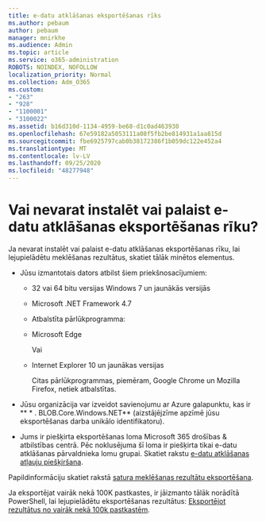 ```yaml
---
title: e-datu atklāšanas eksportēšanas rīks
ms.author: pebaum
author: pebaum
manager: mnirkhe
ms.audience: Admin
ms.topic: article
ms.service: o365-administration
ROBOTS: NOINDEX, NOFOLLOW
localization_priority: Normal
ms.collection: Adm_O365
ms.custom:
- "263"
- "928"
- "1100001"
- "3100022"
ms.assetid: b16d310d-1134-4959-be68-d1c0ad463930
ms.openlocfilehash: 67e59182a5053111a08f5fb2be814931a1aa815d
ms.sourcegitcommit: fbe6925797cab0b38172386f1b059dc122e452a4
ms.translationtype: MT
ms.contentlocale: lv-LV
ms.lasthandoff: 09/25/2020
ms.locfileid: "48277948"
---
```

# <a name="cant-install-or-run-the-ediscovery-export-tool"></a>Vai nevarat instalēt vai palaist e-datu atklāšanas eksportēšanas rīku?

Ja nevarat instalēt vai palaist e-datu atklāšanas eksportēšanas rīku, lai lejupielādētu meklēšanas rezultātus, skatiet tālāk minētos elementus.
  
- Jūsu izmantotais dators atbilst šiem priekšnosacījumiem:

  - 32 vai 64 bitu versijas Windows 7 un jaunākās versijās

  - Microsoft .NET Framework 4.7

  - Atbalstīta pārlūkprogramma:

  - Microsoft Edge

    Vai

  - Internet Explorer 10 un jaunākas versijas

    Citas pārlūkprogrammas, piemēram, Google Chrome un Mozilla Firefox, netiek atbalstītas.

- Jūsu organizācija var izveidot savienojumu ar Azure galapunktu, kas ir ** \* . BLOB.Core.Windows.NET** (aizstājējzīme apzīmē jūsu eksportēšanas darba unikālo identifikatoru).

- Jums ir piešķirta eksportēšanas loma Microsoft 365 drošības &amp; atbilstības centrā. Pēc noklusējuma šī loma ir piešķirta tikai e-datu atklāšanas pārvaldnieka lomu grupai. Skatiet rakstu [e-datu atklāšanas atļauju piešķiršana](https://docs.microsoft.com/microsoft-365/compliance/assign-ediscovery-permissions).

Papildinformāciju skatiet rakstā [satura meklēšanas rezultātu eksportēšana](https://docs.microsoft.com/microsoft-365/compliance/export-search-results).

Ja eksportējat vairāk nekā 100K pastkastes, ir jāizmanto tālāk norādītā PowerShell, lai lejupielādētu eksportēšanas rezultātus:  [Eksportējot rezultātus no vairāk nekā 100k pastkastēm](https://docs.microsoft.com/microsoft-365/compliance/export-search-results?view=o365-worldwide%23exporting-results-from-more-than-100000-mailboxes).